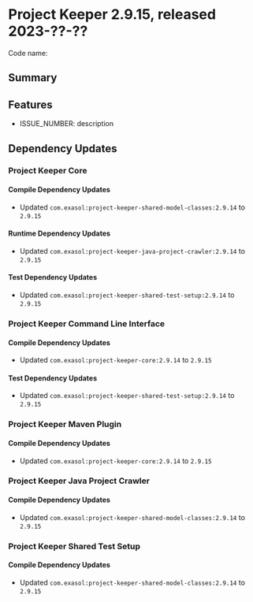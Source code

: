 # Project Keeper 2.9.15, released 2023-??-??

Code name:

## Summary

## Features

* ISSUE_NUMBER: description

## Dependency Updates

### Project Keeper Core

#### Compile Dependency Updates

* Updated `com.exasol:project-keeper-shared-model-classes:2.9.14` to `2.9.15`

#### Runtime Dependency Updates

* Updated `com.exasol:project-keeper-java-project-crawler:2.9.14` to `2.9.15`

#### Test Dependency Updates

* Updated `com.exasol:project-keeper-shared-test-setup:2.9.14` to `2.9.15`

### Project Keeper Command Line Interface

#### Compile Dependency Updates

* Updated `com.exasol:project-keeper-core:2.9.14` to `2.9.15`

#### Test Dependency Updates

* Updated `com.exasol:project-keeper-shared-test-setup:2.9.14` to `2.9.15`

### Project Keeper Maven Plugin

#### Compile Dependency Updates

* Updated `com.exasol:project-keeper-core:2.9.14` to `2.9.15`

### Project Keeper Java Project Crawler

#### Compile Dependency Updates

* Updated `com.exasol:project-keeper-shared-model-classes:2.9.14` to `2.9.15`

### Project Keeper Shared Test Setup

#### Compile Dependency Updates

* Updated `com.exasol:project-keeper-shared-model-classes:2.9.14` to `2.9.15`
